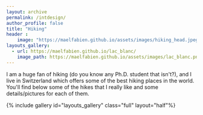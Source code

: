 ```yaml
---
layout: archive
permalink: /intdesign/
author_profile: false
title: "Hiking"
header :
    image: "https://maelfabien.github.io/assets/images/hiking_head.jpeg"
layouts_gallery:
  - url: https://maelfabien.github.io/lac_blanc/
    image_path: https://maelfabien.github.io/assets/images/lac_blanc.png
---
```


I am a huge fan of hiking (do you know any Ph.D. student that isn't?), and I live in Switzerland which offers some of the best hiking places in the world. You'll find below some of the hikes that I really like and some details/pictures for each of them.

{% include gallery id="layouts_gallery" class="full" layout="half"%}